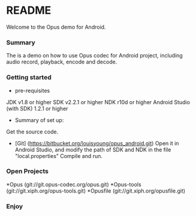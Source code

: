 # README #

Welcome to the Opus demo for Android.

### Summary ###

The is a demo on how to use Opus codec for Android project, including audio record, playback, encode and decode.  


### Getting started ###
* pre-requisites

JDK v1.8 or higher
SDK v2.2.1 or higher
NDK  r10d or higher
Android Studio (with SDK) 1.2.1 or higher


* Summary of set up:

Get the source code.
* [Git] (https://bitbucket.org/louisyoung/opus_android.git)
Open it in Android Studio, and modify the path of SDK and NDK in the file "local.properties"
Compile and run.


### Open Projects ###
*Opus (git://git.opus-codec.org/opus.git)
*Opus-tools (git://git.xiph.org/opus-tools.git)
*Opusfile (git://git.xiph.org/opusfile.git)

### Enjoy ###